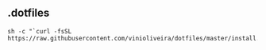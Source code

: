 ## .dotfiles

    sh -c "`curl -fsSL https://raw.githubusercontent.com/vinioliveira/dotfiles/master/install.sh`"
